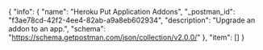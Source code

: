 {
  "info": {
    "name": "Heroku Put Application Addons",
    "_postman_id": "f3ae78cd-42f2-4ee4-82ab-a9a8eb602934",
    "description": "Upgrade an addon to an app.",
    "schema": "https://schema.getpostman.com/json/collection/v2.0.0/"
  },
  "item": []
}
